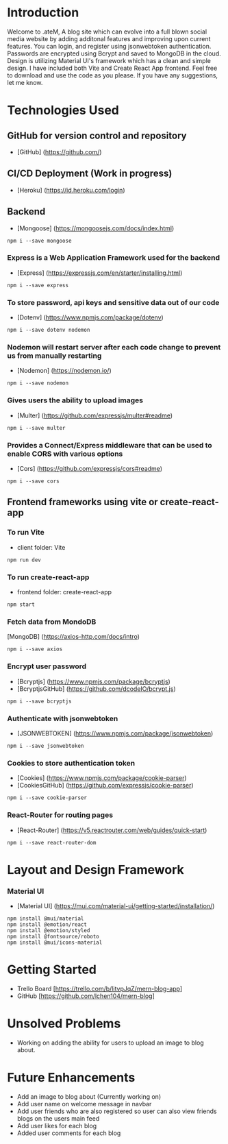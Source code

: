 # Introduction
Welcome to .ateM, 
A blog site which can evolve into a full blown social media website by adding additonal features and improving upon current features. You can login, and register using jsonwebtoken authentication. Passwords are encrypted using Bcrypt and saved to MongoDB in the cloud. Design is utilizing Material UI's framework which has a clean and simple design. I have included both Vite and Create React App frontend. Feel free to download and use the code as you please. If you have any suggestions, let me know.

# Technologies Used
## GitHub for version control and repository
- [GitHub] (https://github.com/)


## CI/CD Deployment (Work in progress)
- [Heroku] (https://id.heroku.com/login)


## Backend
- [Mongoose] (https://mongoosejs.com/docs/index.html)
```
npm i --save mongoose
```


### Express is a Web Application Framework used for the backend
- [Express] (https://expressjs.com/en/starter/installing.html)
```
npm i --save express
```


### To store password, api keys and sensitive data out of our code
- [Dotenv] (https://www.npmjs.com/package/dotenv)
```
npm i --save dotenv nodemon
```


### Nodemon will restart server after each code change to prevent us from manually restarting
- [Nodemon] (https://nodemon.io/)
```
npm i --save nodemon
```


### Gives users the ability to upload images
- [Multer] (https://github.com/expressjs/multer#readme)
```
npm i --save multer
```


### Provides a Connect/Express middleware that can be used to enable CORS with various options
- [Cors] (https://github.com/expressjs/cors#readme)
```
npm i --save cors
```


## Frontend frameworks using vite or create-react-app
### To run Vite 
- client folder: Vite
```
npm run dev
```


### To run create-react-app
- frontend folder: create-react-app
```
npm start
```


### Fetch data from MondoDB
[MongoDB] (https://axios-http.com/docs/intro)
```
npm i --save axios
```


### Encrypt user password
- [Bcryptjs] (https://www.npmjs.com/package/bcryptjs)
- [BcryptjsGitHub] (https://github.com/dcodeIO/bcrypt.js)
```
npm i --save bcryptjs
```


### Authenticate with jsonwebtoken
- [JSONWEBTOKEN] (https://www.npmjs.com/package/jsonwebtoken)
```
npm i --save jsonwebtoken
```


### Cookies to store authentication token
- [Cookies] (https://www.npmjs.com/package/cookie-parser)
- [CookiesGitHub] (https://github.com/expressjs/cookie-parser)
```
npm i --save cookie-parser
```


### React-Router for routing pages
- [React-Router] (https://v5.reactrouter.com/web/guides/quick-start)
```
npm i --save react-router-dom
```


#  Layout and Design Framework
### Material UI 
- [Material UI] (https://mui.com/material-ui/getting-started/installation/)
```
npm install @mui/material 
npm install @emotion/react 
npm install @emotion/styled
npm install @fontsource/roboto
npm install @mui/icons-material
```


# Getting Started
- Trello Board [https://trello.com/b/litvpJqZ/mern-blog-app]
- GitHub [https://github.com/lchen104/mern-blog]


# Unsolved Problems
- Working on adding the ability for users to upload an image to blog about.


# Future Enhancements
- Add an image to blog about (Currently working on)
- Add user name on welcome message in navbar
- Add user friends who are also registered so user can also view friends blogs on the users main feed 
- Add user likes for each blog
- Added user comments for each blog